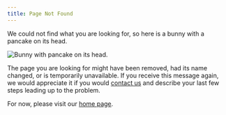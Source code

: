 ```yaml
---
title: Page Not Found
---
```


<p>We could not find what you are looking for, so here is a bunny with a pancake on its head.</p>

<img src="{{ site.git-url }}/img/bunny-pancake.jpg" alt="Bunny with pancake on its head.">

<p>The page you are looking for might have been removed, had its name changed, or is temporarily unavailable. If you receive this message again, we would appreciate it if you would <a href="{{ site.company-url }}/connect/">contact us</a> and describe your last few steps leading up to the problem.</p>

<p>For now, please visit our <a href="{{ site.git-url }}">home page</a>.</p>
